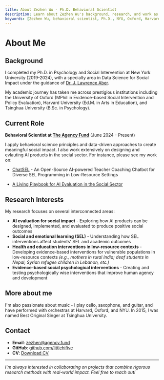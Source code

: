 ```yaml
---
title: About Zezhen Wu - Ph.D. Behavioral Scientist
description: Learn about Zezhen Wu's background, research, and work as a Behavioral Scientist at The Agency Fund. Ph.D. from NYU specializing in data science for social impact and AI evaluation.
keywords: [Zezhen Wu, behavioral scientist, Ph.D., NYU, Oxford, Harvard, data science, social impact, AI evaluation, psychology]
---
```


# About Me

## Background

I completed my Ph.D. in Psychology and Social Intervention at New York University (2019-2024), with a specialty area in Data Science for Social Impact under the guidance of [Dr. J. Lawrence Aber](https://steinhardt.nyu.edu/people/j-lawrence-aber). 

My academic journey has taken me across prestigious institutions including the University of Oxford (MPhil in Evidence-based Social Intervention and Policy Evaluation), Harvard University (Ed.M. in Arts in Education), and Tsinghua University (B.Sc. in Psychology).

## Current Role

**Behavioral Scientist at [The Agency Fund](https://www.agency.fund/)** (June 2024 - Present)

I apply behavioral science principles and data-driven approaches to create meaningful social impact. I also work extensively on designing and evlauting AI products in the social sector. For instance, please see my work on:

- [ChatSEL](https://agency-fund.github.io/chatsel-docs/) - An Open-Source AI-powered Teacher Coaching Chatbot for Diverse SEL Programming in Low-Resource Settings

- [A Living Playbook for AI Evaluation in the Social Sector](https://eval.playbook.org.ai/)

## Research Interests

My research focuses on several interconnected areas:

- **AI evaluation for social impact** - Exploring how AI products can be designed, implemented, and evaluated to produce positive social outcomes
- **Social and emotional learning (SEL)** - Understanding how SEL interventions affect students' SEL and academic outcomes
- **Health and education interventions in low-resource contexts** - Developing evidence-based interventions for vulnerable populations in low-resource contexts *(e.g., mothers in rural India; deaf students in Nepal; Syrian refugee children in Lebanon, etc.)*
- **Evidence-based social psychological interventions** - Creating and testing psychologically wise interventions that improve human agency and development

## More about me

I'm also passionate about music - I play cello, saxophone, and guitar, and have performed with orchestras at Harvard, Oxford, and NYU. In 2015, I was named Best Original Singer at Tsinghua University.

## Contact

- **Email**: zezhen@agency.fund
- **GitHub**: [github.com/littlehifive](https://github.com/littlehifive)
- **CV**: [Download CV](/cv.pdf)

---

*I'm always interested in collaborating on projects that combine rigorous research methods with real-world impact. Feel free to reach out!*